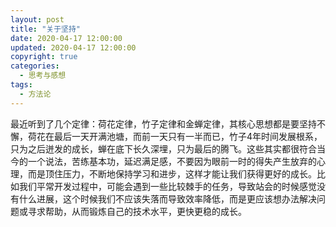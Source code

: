 ```yaml
---
layout: post
title: "关于坚持"
date: 2020-04-17 12:00:00
updated: 2020-04-17 12:00:00
copyright: true
categories:
  - 思考与感想
tags:
  - 方法论
---
```


最近听到了几个定律：荷花定律，竹子定律和金蝉定律，其核心思想都是要坚持不懈，荷花在最后一天开满池塘，而前一天只有一半而已，竹子4年时间发展根系，只为之后迸发的成长，蝉在底下长久深埋，只为最后的腾飞。这些其实都很符合当今的一个说法，苦练基本功，延迟满足感，不要因为眼前一时的得失产生放弃的心理，而是顶住压力，不断地保持学习和进步，这样才能让我们获得更好的成长。比如我们平常开发过程中，可能会遇到一些比较棘手的任务，导致站会的时候感觉没有什么进展，这个时候我们不应该失落而导致效率降低，而是更应该想办法解决问题或寻求帮助，从而锻炼自己的技术水平，更快更稳的成长。